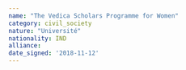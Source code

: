 ```yaml
---
name: "The Vedica Scholars Programme for Women"
category: civil_society
nature: "Université"
nationality: IND
alliance: 
date_signed: '2018-11-12'
---
```

    